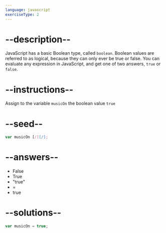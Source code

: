 ```yaml
---
language: javascript
exerciseType: 2
---
```


# --description--

JavaScript has a basic Boolean type, called `boolean`.
Boolean values are referred to as logical, because they can only ever be true or false.
You can evaluate any expression in JavaScript, and get one of two answers, `true` or `false`.

# --instructions--

Assign to the variable `musicOn` the boolean value `true`

# --seed--

```javascript
var musicOn [/][/];
```

# --answers--

- False
- True
- "true"
- = 
- true

# --solutions--

```javascript
var musicOn = true;
```
